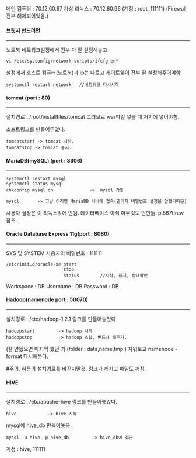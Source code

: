 메인 컴퓨터 : 70.12.60.97
가상 리눅스 : 70.12.60.96 (계정 : root, 111111)  (Firewall 전부 해제되어있음.)

#### 브릿지 만드려면

------

노트북 네트워크설정에서 전부 다 잘 설정해놓고

```linux
vi /etc/sysconfig/network-scripts/ifcfg-en*
```

설정에서 호스트 컴퓨터(노트북)과 ip는 다르고 게이트웨이 전부 잘 설정해주어야함.

```linux
systemctl restart network	//네트워크 다시시작
```



#### tomcat (port : 80)

------

설치경로 : /root/installfiles/tomcat
그러므로 war파일 넣을 때 저기에 넣어야함.

소프트링크를 만들어두었다.

```linux
tomcatstart -> tomcat 시작.
tomcatstop -> tomcat 중지.
```



#### MariaDB(mySQL) (port : 3306)

------

```linux
systemctl restart mysql
systemctl status mysql
chkconfig mysql on 				->  mysql 가동
```

```linux
mysql		-> 그냥 이러면 MariaDB 서버에 접속(관리자 비밀번호 설정을 안했기때문)
```

사용자 설정은 이 리눅스밖에 안됨. 
데이터베이스 아직 아무것도 안만듦.      p.567firew 참조.



#### Oracle Database Express 11g(port : 8080)

------

SYS 및 SYSTEM 사용자의 비밀번호 : 111111

```linux
/etc/init.d/oracle-xe start
					  stop
					  status		//시작, 중지, 상태확인
```



Workspace : DB
Username : DB
Password : DB





#### Hadoop(namenode port : 50070)

------

설치경로 : /etc/hadoop-1.2.1
링크를 만들어놓았다

```linux
hadoopstart			-> hadoop 시작
hadoopstop			-> hadoop 스탑, 반드시 해주기.
```

(잘 안됬으면 마지막 했던 거 (folder : data,name,tmp ) 지워보고 namenode -format 다시해본다.

#주의. 하둡의 설치경로를 바꾸지말것. 링크가 깨지고 파일도 깨짐.

#### HIVE

------

설치경로 : /etc/apache-hive
링크를 만들어놓았다.

```linux
hive			-> hive 시작
```



mysql에 hive_db 만들어놓음.

```linux
mysql -u hive -p hive_db	     -> hive_db에 접근

```

계정 : hive, 111111
